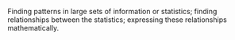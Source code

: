 Finding patterns in large sets of information or statistics; finding
relationships between the statistics; expressing these relationships
mathematically.
